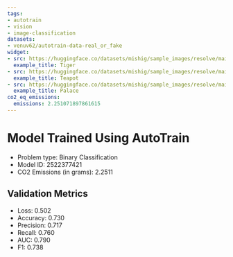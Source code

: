 ```yaml
---
tags:
- autotrain
- vision
- image-classification
datasets:
- venuv62/autotrain-data-real_or_fake
widget:
- src: https://huggingface.co/datasets/mishig/sample_images/resolve/main/tiger.jpg
  example_title: Tiger
- src: https://huggingface.co/datasets/mishig/sample_images/resolve/main/teapot.jpg
  example_title: Teapot
- src: https://huggingface.co/datasets/mishig/sample_images/resolve/main/palace.jpg
  example_title: Palace
co2_eq_emissions:
  emissions: 2.251071897861615
---
```


# Model Trained Using AutoTrain

- Problem type: Binary Classification
- Model ID: 2522377421
- CO2 Emissions (in grams): 2.2511

## Validation Metrics

- Loss: 0.502
- Accuracy: 0.730
- Precision: 0.717
- Recall: 0.760
- AUC: 0.790
- F1: 0.738